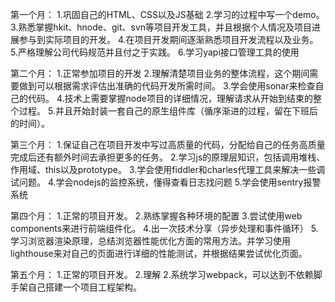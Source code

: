 第一个月：
1.巩固自己的HTML、CSS以及JS基础
2.学习的过程中写一个demo。
3.熟悉掌握hkit、hnode、git、svn等项目开发工具，并且根据个人情况及项目进展参与到实际项目的开发。
4.在项目开发期间逐渐熟悉项目开发流程以及业务。
5.严格理解公司代码规范并且付之于实践。
6.学习yapi接口管理工具的使用

第二个月：
1.正常参加项目的开发
2.理解清楚项目业务的整体流程，这个期间需要做到可以根据需求评估出准确的代码开发所需时间。
3.学会使用sonar来检查自己的代码。
4.技术上需要掌握node项目的详细情况，理解请求从开始到结束的整个过程。
5.并且开始封装一套自己的原生组件库（循序渐进的过程，留在下班后的时间）。

第三个月：
1.保证自己在项目开发中写过高质量的代码，分配给自己的任务高质量完成后还有额外时间去承担更多的任务。
2.学习js的原理层知识，包括调用堆栈、作用域、this以及prototype。
3.学会使用fiddler和charles代理工具来解决一些调试问题。
4.学会nodejs的监控系统，懂得查看日志找问题
5.学会使用sentry报警系统

第四个月：
1.正常的项目开发。
2.熟练掌握各种环境的配置
3.尝试使用web components来进行前端组件化。
4.出一次技术分享（异步处理和事件循环）
5.学习浏览器渲染原理，总结浏览器性能优化方面的常用方法。并学习使用lighthouse来对自己的页面进行详细的性能测试，并根据结果尝试优化页面。

第五个月：
1.正常的项目开发。
2.理解
2.系统学习webpack，可以达到不依赖脚手架自己搭建一个项目工程架构。


